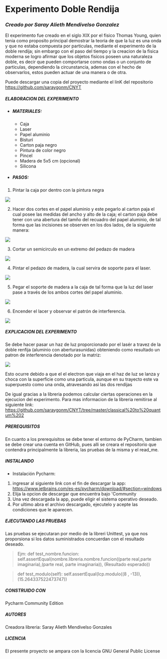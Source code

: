 # Experimento Doble Rendija
### _Creado por Saray Alieth Mendivelso Gonzalez_
El experimento fue creado en el siglo XIX por el fisico Thomas Young, quien tenia como proposito principal demostrar la teoria  de que la luz es una onda y que no estaba compuesta por particulas, mediante el experimento de la doble rendija; sin embargo con el paso del tiempo y la creacion de la fisica moderna se logro afirmar que  los objetos fisicos poseen una naturaleza doble, es decir que pueden comportarse como ondas o un conjunto de particulas, dependiendo la circunstancia, ademas con el hecho de observarlos, estos pueden actuar de una manera o de otra.

Puede descargar una copia del proyecto mediante el linK del repositorio https://github.com/saraygonm/CNYT


##### ELABORACION DEL EXPERIMENTO
- ##### MATERIALES: 
    - Caja
    - Laser
    - Papel aluminio
    - Bisturí
    - Carton paja negro
    - Pintura de color negro
    - Pincel
    - Madera de 5x5 cm (opcional)
    - Silicona
- ##### PASOS:  
1) Pintar la caja por dentro con la pintura negra


![](https://scontent.xx.fbcdn.net/v/t1.15752-9/311228779_425627229687418_3971342962651930505_n.jpg?stp=dst-jpg_s206x206&_nc_cat=110&ccb=1-7&_nc_sid=aee45a&_nc_eui2=AeGqg7F_rHfC6cup7Dwlt3qcMyNTgKjytagzI1OAqPK1qKrzWFbQM9f8-itYeXIU8D56XxHX8j04kqrczEUIyA2O&_nc_ohc=8q4xVxQmS20AX9mARTK&_nc_ad=z-m&_nc_cid=0&_nc_ht=scontent.xx&oh=03_AdQsaeNL6EXaOd8o0RhMi4OXKfEy-OvTEFD1qJ1xUCZhuw&oe=636FEAF6)


2) Hacer dos cortes en el papel aluminio y este pegarlo al carton paja el cual posee las medidas del ancho y alto de la caja; el carton paja debe tener con una abertura del tamño del recuadro del papel aluminio, de tal forma que las incisiones  se observen en los dos lados, de la siguiente manera:


![](https://scontent.xx.fbcdn.net/v/t1.15752-9/311179528_790840948796557_4865908062268517445_n.jpg?stp=dst-jpg_s206x206&_nc_cat=108&ccb=1-7&_nc_sid=aee45a&_nc_eui2=AeGliYW445_pqJ6vR9gZrtLW6Jo0-7gnCiXomjT7uCcKJb2PFnZy0-xZQZPOhAbTViNlRhz_neQRhP191msgz19p&_nc_ohc=QPfGRvGSAocAX9-OD55&_nc_ad=z-m&_nc_cid=0&_nc_ht=scontent.xx&oh=03_AdQiQGVDV-J61w5An3orJK3JlbZEEejXTCfjWZ8LziOXTw&oe=636EA3A7)


3) Cortar un semicirculo en un extremo del pedazo de madera


![](https://scontent.xx.fbcdn.net/v/t1.15752-9/311173267_1173079596613689_1047308300440971794_n.jpg?stp=dst-jpg_s206x206&_nc_cat=104&ccb=1-7&_nc_sid=aee45a&_nc_eui2=AeECcB6SmIXUohreiH6mlrSvIBF54jry6LQgEXniOvLotIS-73DNfhUnlNSY3G6HsR0ssFCnh2_7spmv-CBFYeJG&_nc_ohc=bQvxGXj6sfYAX-e10cJ&_nc_ad=z-m&_nc_cid=0&_nc_ht=scontent.xx&oh=03_AdTTvi65AXXSgNfQdQP8u9imzmjTIHN31dDfxg_tV6hFYA&oe=636E295D)


4) Pintar el pedazo de madera, la cual servira de soporte para el laser.


![](https://scontent.xx.fbcdn.net/v/t1.15752-9/294403437_476237600935543_8065433098312990961_n.jpg?stp=dst-jpg_p206x206&_nc_cat=111&ccb=1-7&_nc_sid=aee45a&_nc_eui2=AeFxjDjOqUmR3E4bFzF8qT8c6mrafs0Egojqatp-zQSCiI7fF2GHlQ6UjO2YNUbzJh3wZGrVo_sCtRLwiPFemfCv&_nc_ohc=TBBoLdnNYvMAX8GZKcX&_nc_ad=z-m&_nc_cid=0&_nc_ht=scontent.xx&oh=03_AdSCkRGgtCJJ2tOTDvjD2OeiADpi34mvaLb7ZF6MsvhhpA&oe=636EF40E)


5) Pegar el soporte de madera a la caja de tal forma que la luz del laser pase a través de los ambos cortes del papel aluminio.


![](https://scontent.xx.fbcdn.net/v/t1.15752-9/275817437_420190140282059_2736001261796355767_n.jpg?stp=dst-jpg_p206x206&_nc_cat=105&ccb=1-7&_nc_sid=aee45a&_nc_eui2=AeE-WPhGs4AHjF4_m0zAkFtQQpb7jsrJaEZClvuOysloRiVT6TKpE0m_CvoNVNbnSlIp7g9LN2rObaPZRlqSDhBI&_nc_ohc=1qo6AckTZD4AX-Kol3Y&_nc_ad=z-m&_nc_cid=0&_nc_ht=scontent.xx&oh=03_AdS1PAZ9GtDzlCISyuxZAtg88W1-TunIGZHBd4TlxA060g&oe=636F801E)


6) Encender el lacer y observar el patrón de interferencia.


![](https://scontent.xx.fbcdn.net/v/t1.15752-9/310957851_670321934339749_5818717568314943536_n.jpg?stp=dst-jpg_p206x206&_nc_cat=107&ccb=1-7&_nc_sid=aee45a&_nc_eui2=AeGnJs5A4iwHtKm6sI7U7amlaFq-HVFV9EZoWr4dUVX0Ro-yLYOcfr78RRfl_-3fdYSU9LfEwdU7uqHZRoqpTSWe&_nc_ohc=45awBlotdBsAX-lP--7&_nc_ad=z-m&_nc_cid=0&_nc_ht=scontent.xx&oh=03_AdS4QtuCqyCBlpWtaDqUQtz3NqHour9zYerNmL39NjnA3A&oe=636F9D5C)



##### EXPLICACION DEL EXPERIMENTO
Se debe hacer pasar  un haz de luz proporcionado por  el lasér a travez de la doble renfija (aluminio con aberturasunidas) obteniendo como resultado un patron de interferencia denotado por la matriz: 


![](https://scontent.xx.fbcdn.net/v/t1.15752-9/311052753_424862509719057_8899732825946310809_n.png?stp=dst-png_p228x119&_nc_cat=106&ccb=1-7&_nc_sid=aee45a&_nc_eui2=AeHLKvFV1lEksbR-3fY3oF-L9-Hl3wBXO8334eXfAFc7zZ8DyEhtrMwLrcgSOQneQMSh7GceVIDGj7ra4aUhVFdC&_nc_ohc=oeYV98NS_McAX-BE0P3&_nc_ad=z-m&_nc_cid=0&_nc_ht=scontent.xx&oh=03_AdTf-g5vwiqT4ktSEkAwsiecAd33lT7ihJ63PqDTOSJdIw&oe=636EC3F8)

Esto ocurre debido a que el el electron que viaja en el haz de luz  se lanza y choca con la superficie como una particula, aunque en su trayecto este va superpuesto como una onda, atravesando asi las dos rendijas

De igual gracias a la libreria podemos calcular ciertas operaciones en la ejecucion del experimento. Para mas informacion de la libreria remitirse al siguiente link:
https://github.com/saraygonm/CNYT/tree/master/classical%20to%20quantum%202

  
##### PREREQUISITOS 
En cuanto a los prerequisitos se debe tener el entorno de PyCharm, tambien se debe crear una cuenta en GitHub, pues alli se creara el repositorio que contendra principalmente la libreria, las pruebas de la misma y el read_me.

##### INSTALANDO 
- Instalación Pycharm:
1) ingresar al siguiente link  con el fin de descargar la app: https://www.jetbrains.com/es-es/pycharm/download/#section=windows
2) Elija la opcion de descargar que encuentra bajo 'Community
3) Una vez descargada la app, puede eligir el sistema operativo deseado.
4) Por ultimo abra el archivo descargado, ejecutelo y acepte las condiciones que le aparecen.

##### EJECUTANDO LAS PRUEBAS
Las pruebas se ejecutaran por medio de la libreri Unittest, ya que nos proporsiona si los datos suministrados concuerdan con el resultado deseado.

> Ejm: def test_nombre.funcion:
      self.assertEqual(nombre.libreria.nombre.funcion((parte real,parte imaginaria),(parte real, parte imaginaria)), (Resultado esperado))
      
> def test_modulo(self):
        self.assertEqual(lcp.modulo((8 , -13)), (15.264337522473747))
        
##### CONSTRUIDO CON
Pycharm Community Edition 

##### AUTORES
Creadora libreria: Saray Alieth Mendivelso Gonzales

##### LICENCIA
El presente proyecto se ampara con la licencia GNU General Public License



